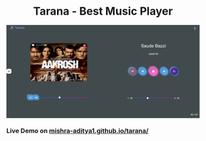 <h1 align="center"> Tarana - Best Music Player </h1>

<a href="https://mishra-aditya1.github.io/tarana/"><img align="center" src="https://raw.githubusercontent.com/mishra-aditya1/tarana/main/img/tarana.png"></a>

### Live Demo on [mishra-aditya1.github.io/tarana/](https://mishra-aditya1.github.io/tarana/)


